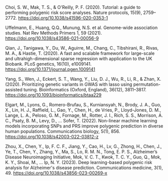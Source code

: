 Choi, S. W., Mak, T. S., & O'Reilly, P. F. (2020). Tutorial: a guide to performing polygenic risk score analyses. Nature protocols, 15(9), 2759–2772. https://doi.org/10.1038/s41596-020-0353-1

Uffelmann, E., Huang, Q.Q., Munung, N.S. et al. Genome-wide association studies. Nat Rev Methods Primers 1, 59 (2021). https://doi.org/10.1038/s43586-021-00056-9

Qian, J., Tanigawa, Y., Du, W., Aguirre, M., Chang, C., Tibshirani, R., Rivas, M. A., & Hastie, T. (2020). A fast and scalable framework for large-scale and ultrahigh-dimensional sparse regression with application to the UK Biobank. PLoS genetics, 16(10), e1009141. https://doi.org/10.1371/journal.pgen.1009141

Yang, S., Wen, J., Eckert, S. T., Wang, Y., Liu, D. J., Wu, R., Li, R., & Zhan, X. (2020). Prioritizing genetic variants in GWAS with lasso using permutation-assisted tuning. Bioinformatics (Oxford, England), 36(12), 3811–3817. https://doi.org/10.1093/bioinformatics/btaa229

Elgart, M., Lyons, G., Romero-Brufau, S., Kurniansyah, N., Brody, J. A., Guo, X., Lin, H. J., Raffield, L., Gao, Y., Chen, H., de Vries, P., Lloyd-Jones, D. M., Lange, L. A., Peloso, G. M., Fornage, M., Rotter, J. I., Rich, S. S., Morrison, A. C., Psaty, B. M., Levy, D., … Sofer, T. (2022). Non-linear machine learning models incorporating SNPs and PRS improve polygenic prediction in diverse human populations. Communications biology, 5(1), 856. https://doi.org/10.1038/s42003-022-03812-z

Zhou, X., Chen, Y., Ip, F. C. F., Jiang, Y., Cao, H., Lv, G., Zhong, H., Chen, J., Ye, T., Chen, Y., Zhang, Y., Ma, S., Lo, R. M. N., Tong, E. P. S., Alzheimer’s Disease Neuroimaging Initiative, Mok, V. C. T., Kwok, T. C. Y., Guo, Q., Mok, K. Y., Shoai, M., … Ip, N. Y. (2023). Deep learning-based polygenic risk analysis for Alzheimer's disease prediction. Communications medicine, 3(1), 49. https://doi.org/10.1038/s43856-023-00269-x